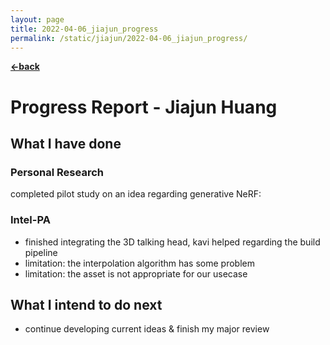 ```yaml
---
layout: page
title: 2022-04-06_jiajun_progress
permalink: /static/jiajun/2022-04-06_jiajun_progress/
---
```


[**<-back**](/static/jiajun)  

# Progress Report - Jiajun Huang

## What I have done

### Personal Research

completed pilot study on an idea regarding generative NeRF:


### Intel-PA

* finished integrating the 3D talking head, kavi helped regarding the build pipeline
* limitation: the interpolation algorithm has some problem
* limitation: the asset is not appropriate for our usecase

## What I intend to do next

* continue developing current ideas & finish my major review
